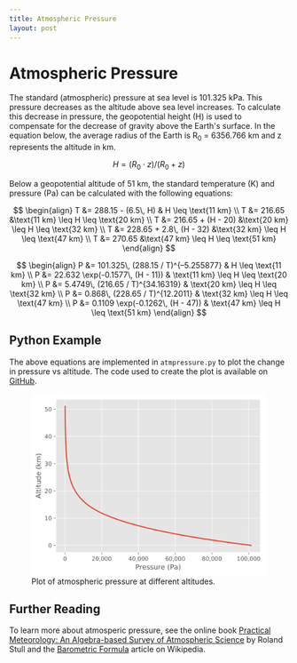 ```yaml
---
title: Atmospheric Pressure
layout: post
---
```


# Atmospheric Pressure

The standard (atmospheric) pressure at sea level is 101.325 kPa. This pressure
decreases as the altitude above sea level increases. To calculate this decrease
in pressure, the geopotential height (H) is used to compensate for the decrease
of gravity above the Earth's surface. In the equation below, the average radius
of the Earth is R<sub>0</sub> = 6356.766 km and z represents the altitude in
km.

$$ H = (R_0 \cdot z) / (R_0 + z) $$

Below a geopotential altitude of 51 km, the standard temperature (K) and
pressure (Pa) can be calculated with the following equations:

$$
\begin{align}
T &= 288.15 - (6.5\, H)	      & H \leq \text{11 km} \\
T &= 216.65		      &\text{11 km} \leq H \leq \text{20 km} \\
T &= 216.65 + (H - 20)	      &\text{20 km} \leq H \leq \text{32 km} \\
T &= 228.65 + 2.8\, (H - 32)  &\text{32 km} \leq H \leq \text{47 km} \\
T &= 270.65		      &\text{47 km} \leq H \leq \text{51 km}
\end{align}
$$

$$
\begin{align}
P &= 101.325\, (288.15 / T)^{–5.255877}   & H \leq \text{11 km} \\
P &= 22.632 \exp(-0.1577\, (H - 11))	  & \text{11 km} \leq H \leq \text{20 km} \\
P &= 5.4749\, (216.65 / T)^{34.16319}	  & \text{20 km} \leq H \leq \text{32 km} \\
P &= 0.868\, (228.65 / T)^{12.2011}	  & \text{32 km} \leq H \leq \text{47 km} \\
P &= 0.1109 \exp(-0.1262\, (H - 47))	  & \text{47 km} \leq H \leq \text{51 km}
\end{align}
$$

## Python Example

The above equations are implemented in `atmpressure.py` to plot the change in
pressure vs altitude. The code used to create the plot is available on
[GitHub](https://github.com/wigging/python/blob/master/atmpressure.py).

<figure class="text-center">
  <img src="/assets/atmpressure.svg" alt="pressure plot" class="img-fluid">
  <figcaption>Plot of atmospheric pressure at different altitudes.</figcaption>
</figure>

## Further Reading

To learn more about atmosperic pressure, see the online book [Practical
Meteorology: An Algebra-based Survey of Atmospheric
Science](https://www.eoas.ubc.ca/books/Practical_Meteorology/) by Roland Stull
and the [Barometric Formula](https://en.wikipedia.org/wiki/Barometric_formula)
article on Wikipedia.

